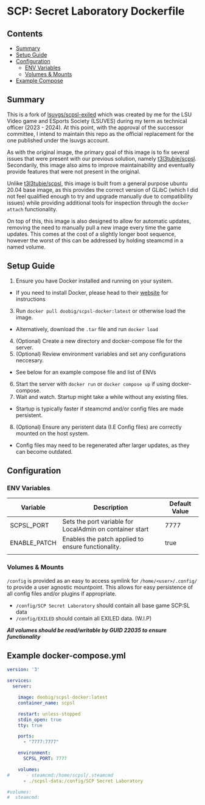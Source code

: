# SCP: Secret Laboratory Dockerfile

## Contents

  - [Summary](#summary)
  - [Setup Guide](#setup-guide)
  - [Configuration](#configuration)
    - [ENV Variables](#env-variables) 
    - [Volumes & Mounts](#volumes--mounts)
  - [Example Compose](#example-docker-composeyml)

## Summary
This is a fork of [lsuvgs/scpsl-exiled](https://hub.docker.com/r/lsuvgs/scpsl-exiled) which was created by me for the LSU Video game and ESports Society (LSUVES)
during my term as technical officer (2023 - 2024). At this point, with the approval of the successor committee,
I intend to maintain this repo as the official replacement for the one published under the lsuvgs account.

As with the original image, the primary goal of this image is to fix several issues that were present with 
our previous solution, namely [t3l3tubie/scpsl](https://hub.docker.com/r/t3l3tubie/scpsl). Secondarily, this image
also aims to improve maintainability and eventually provide features that were not present in the original.

Unlike [t3l3tubie/scpsl](https://hub.docker.com/r/t3l3tubie/scpsl), this image is built from a general purpose
ubuntu 20.04 base image, as this provides the correct version of GLibC (which I did not feel qualified enough
to try and upgrade manually due to compatibility issues) while providing additional tools for inspection through
the `docker attach` functionality.

On top of this, this image is also designed to allow for automatic updates, removing the need to manually pull a 
new image every time the game updates. This comes at the cost of a slightly longer boot sequence, however
the worst of this can be addressed by holding steamcmd in a named volume.

## Setup Guide

1. Ensure you have Docker installed and running on your system.
  - If you need to install Docker, please head to their [website]() for instructions
3. Run `docker pull doobig/scpsl-docker:latest` or otherwise load the image.
  - Alternatively, download the `.tar` file and run `docker load`
4. (Optional) Create a new directory and docker-compose file for the server.
5. (Optional) Review environment variables and set any configurations neccesary.
  - See below for an example compose file and list of ENVs
6. Start the server with `docker run` or `docker compose up` if using docker-compose.
7. Wait and watch. Startup might take a while without any existing files.
  - Startup is typically faster if steamcmd and/or config files are made persistent.
8. (Optional) Ensure any peristent data (I.E Config files) are correctly mounted on the host system.
  - Config files may need to be regenerated after larger updates, as they can become outdated.

## Configuration

### ENV Variables

| Variable     | Description                                              | Default Value |
|--------------|----------------------------------------------------------|---------------|
| SCPSL_PORT   | Sets the port variable for LocalAdmin on container start | 7777          |
| ENABLE_PATCH | Enables the patch applied to ensure functionality.       | true          |
|              |                                                          |               |


### Volumes & Mounts
`/config` is provided as an easy to access symlink for `/home/<user>/.config/` to
provide a user agnostic mountpoint. This allows for easy persistence of all config files
and/or plugins if appropriate.

- `/config/SCP Secret Laboratory` should contain all base game SCP:SL data
- `/config/EXILED` should contain all EXILED data. (W.I.P)

**_All volumes should be read/writable by GUID 22035 to ensure functionality_**


## Example docker-compose.yml
```yaml
version: '3'

services:
  server:

    image: doobig/scpsl-docker:latest
    container_name: scpsl

    restart: unless-stopped
    stdin_open: true
    tty: true

    ports:
      - "7777:7777"

    environment:
      SCPSL_PORT: 7777

    volumes:
#      - steamcmd:/home/scpsl/.steamcmd
      - ./scpsl-data:/config/SCP Secret Laboratory

#volumes:
#  steamcmd:
```
